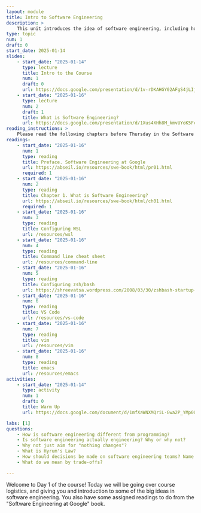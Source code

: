 ```yaml
---
layout: module
title: Intro to Software Engineering
description: > 
    This unit introduces the idea of software engineering, including how it is similar and different from programming, and a host of considerations for building software that is scalable and maintainable over time.  
type: topic
num: 1
draft: 0
start_date: 2025-01-14
slides:
    - start_date: "2025-01-14"
      type: lecture
      title: Intro to the Course
      num: 1
      draft: 0
      url: https://docs.google.com/presentation/d/1v-rDKAHGY02AFgS4jLIjo6eLjHKXhR2N/edit?usp=sharing&ouid=113376576186080604800&rtpof=true&sd=true
    - start_date: "2025-01-16"
      type: lecture
      num: 2
      draft: 1
      title: What is Software Engineering?
      url: https://docs.google.com/presentation/d/1Xus4XHh8M_kmvUYoK5FcQOPwCd6Bv32z/edit?usp=sharing&ouid=113376576186080604800&rtpof=true&sd=true
reading_instructions: >
    Please read the following chapters before Thursday in the Software Engineering at Google book:
readings: 
    - start_date: "2025-01-16"
      num: 1
      type: reading
      title: Preface. Software Engineering at Google
      url: https://abseil.io/resources/swe-book/html/pr01.html
      required: 1
    - start_date: "2025-01-16"
      num: 2
      type: reading
      title: Chapter 1. What is Software Engineering?
      url: https://abseil.io/resources/swe-book/html/ch01.html
      required: 1
    - start_date: "2025-01-16"
      num: 3
      type: reading
      title: Configuring WSL
      url: /resources/wsl
    - start_date: "2025-01-16"
      num: 4
      type: reading
      title: Command line cheat sheet
      url: /resources/command-line
    - start_date: "2025-01-16"
      num: 5
      type: reading
      title: Configuring zsh/bash
      url: https://shreevatsa.wordpress.com/2008/03/30/zshbash-startup-files-loading-order-bashrc-zshrc-etc/
    - start_date: "2025-01-16"
      num: 6
      type: reading
      title: VS Code
      url: /resources/vs-code
    - start_date: "2025-01-16"
      num: 7
      type: reading
      title: vim
      url: /resources/vim
    - start_date: "2025-01-16"
      num: 8
      type: reading
      title: emacs
      url: /resources/emacs
activities:
    - start_date: "2025-01-14"
      type: activity
      num: 1
      draft: 0
      title: Warm Up
      url: https://docs.google.com/document/d/1mfXaWNXMQriL-Gwa2P_YMp0UhoOLh7jP/edit?usp=sharing&ouid=113376576186080604800&rtpof=true&sd=true

labs: [1]
questions:
    - How is software engineering different from programming?
    - Is software engineering actually engineering? Why or why not?
    - Why not just aim for "nothing changes"?
    - What is Hyrum's Law?
    - How should decisions be made on software engineering teams? Name some better and worse ways of making decisions.
    - What do we mean by trade-offs?

---
```


Welcome to Day 1 of the course! Today we will be going over course logistics, and giving you and introduction to some of the big ideas in software engineering. You also have some assigned readings to do from the "Software Engineering at Google" book.

